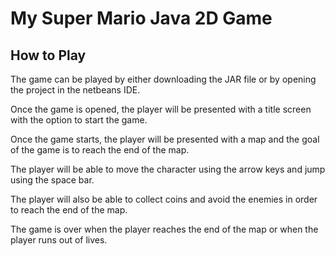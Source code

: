 # My Super Mario Java 2D Game

## How to Play

The game can be played by either downloading the JAR file or by opening the project in the netbeans IDE.

Once the game is opened, the player will be presented with a title screen with the option to start the game.

Once the game starts, the player will be presented with a map and the goal of the game is to reach the end of the map.

The player will be able to move the character using the arrow keys and jump using the space bar.

The player will also be able to collect coins and avoid the enemies in order to reach the end of the map.

The game is over when the player reaches the end of the map or when the player runs out of lives.
